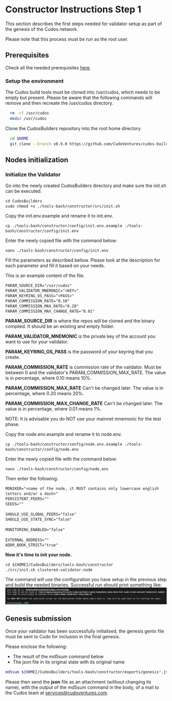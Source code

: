 # Constructor Instructions Step 1

This section describes the first steps needed for validator setup as part of the genesis of the Cudos network.

Please note that this process must be run as the root user.

## Prerequisites
Check all the needed prerequisites [here](./prerequisites.md).
### Setup the environment
The Cudos build tools must be cloned into /usr/cudos, which needs to be empty but present.
Please be aware that the following commands will remove and then recreate the /usr/cudos directory.

```bash
  rm -rf /usr/cudos
  mkdir /usr/cudos
```

Clone the CudosBuilders repository into the root home directory
```bash
  cd $HOME
  git clone --branch v0.9.0 https://github.com/CudoVentures/cudos-builders.git CudosBuilders
```

## Nodes initialization

### Initialize the Validator
Go into the newly created CudosBuilders directory and make sure the init.sh can be executed.
```
cd CudosBuilders
sudo chmod +x ./tools-bash/constructor/src/init.sh
```

Copy the init.env.example and rename it to init.env. 
```
cp ./tools-bash/constructor/config/init.env.example ./tools-bash/constructor/config/init.env
```
Enter the newly copied file with the command below:
```
nano ./tools-bash/constructor/config/init.env
```
Fill the parameters as described bellow. Please look at the description for each parameter and fill it based on your needs.
<p>This is an example content of the file.</p>

```
PARAM_SOURCE_DIR="/usr/cudos" 
PARAM_VALIDATOR_MNEMONIC="<KEY>" 
PARAM_KEYRING_OS_PASS="<PASS>"
PARAM_COMMISSION_RATE="0.10" 
PARAM_COMMISSION_MAX_RATE="0.20" 
PARAM_COMMISSION_MAX_CHANGE_RATE="0.01" 
```

**PARAM_SOURCE_DIR** is where the repos will be cloned and the binary compiled. It should be an existing and empty folder. 

**PARAM_VALIDATOR_MNEMONIC** is the private key of the account you want to use for your validator.

**PARAM_KEYRING_OS_PASS** is the password of your keyring that you create.

**PARAM_COMMISSION_RATE** is commission rate of the validator. Must be between 0 and the validator's PARAM_COMMISSION_MAX_RATE. The value is in percentage, where 0.10 means 10%.

**PARAM_COMMISSION_MAX_RATE**  Can't be changed later. The value is in percentage, where 0.20 means 20%.

**PARAM_COMMISSION_MAX_CHANGE_RATE** Can't be changed later. The value is in percentage, where 0.01 means 1%.

NOTE: It is advisable you do NOT use your mainnet mnemonic for the test phase.


Copy the node.env.example and rename it to node.env. 
```
cp ./tools-bash/constructor/config/node.env.example ./tools-bash/constructor/config/node.env
```
Enter the newly copied file with the command below:
```
nano ./tools-bash/constructor/config/node.env
```
Then enter the following:

```
MONIKER="<name of the node, it MUST contains only lowercase english letters and/or a dash>"
PERSISTENT_PEERS=""
SEEDS=""

SHOULD_USE_GLOBAL_PEERS="false"
SHOULD_USE_STATE_SYNC="false"

MONITORING_ENABLED="false"

EXTERNAL_ADDRESS=""
ADDR_BOOK_STRICT="true"
```


**Now it's time to init your node.**

```
cd ${HOME}/CudosBuilders/tools-bash/constructor
./src/init.sh clustered-validator-node
```

The command will use the configuration you have setup in the previous step and build the needed binaries. Successful run should print something like:
<img src="./init-full.png">

<!--
If you see any additional messages or error please refer to the troubleshooting section.
-->

## Genesis submission

Once your validator has been successfully initialised, the genesis gentx file must be sent to Cudo for inclusion in the final genesis.

Please enclose the following:

- The result of the md5sum command below
- The json file in its original state with its original name

```bash
md5sum ${HOME}/CudosBuilders/tools-bash/constructor/exports/genesis*.json
```

Please then send the **json** file as an attachment (without changing its name), with the output of the md5sum command in the body, of a mail to the Cudos team at [services@cudoventures.com](mailto:services@cudoventures.com).

<!--
# Troubleshooting
-->
